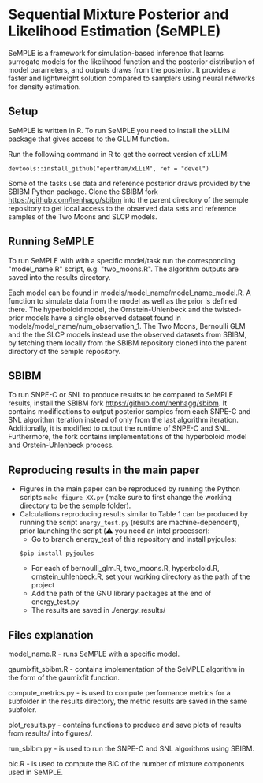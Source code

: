 # Sequential Mixture Posterior and Likelihood Estimation (SeMPLE)

SeMPLE is a framework for simulation-based inference that learns surrogate models for the likelihood function and the posterior distribution of model parameters, and outputs draws from the posterior. It provides a faster and lightweight solution compared to samplers using neural networks for density estimation.

## Setup
SeMPLE is written in R. To run SeMPLE you need to install the xLLiM package that gives access to the GLLiM function.

Run the following command in R to get the correct version of xLLiM: 
```commandline
devtools::install_github("epertham/xLLiM", ref = "devel")
```
Some of the tasks use data and reference posterior draws provided by the SBIBM Python package. Clone the SBIBM fork https://github.com/henhagg/sbibm into the parent directory of the semple repository to get local access to the observed data sets and reference samples of the Two Moons and SLCP models.



## Running SeMPLE
To run SeMPLE with with a specific model/task run the corresponding "model_name.R" script, e.g. "two_moons.R". The algorithm outputs are saved into the results directory.

Each model can be found in models/model_name/model_name_model.R. A function to simulate data from the model as well as the prior is defined there. The hyperboloid model, the Ornstein-Uhlenbeck and the twisted-prior models have a single observed dataset found in models/model_name/num_observation_1. The Two Moons, Bernoulli GLM and the the SLCP models instead use the observed datasets from SBIBM, by fetching them locally from the SBIBM repository cloned into the parent directory of the semple repository.

## SBIBM
To run SNPE-C or SNL to produce results to be compared to SeMPLE results, install the SBIBM fork https://github.com/henhagg/sbibm. It contains modifications to output posterior samples from each SNPE-C and SNL algorithm iteration instead of only from the last algorithm iteration. Additionally, it is modified to output the runtime of SNPE-C and SNL. Furthermore, the fork contains implementations of the hyperboloid model and Orstein-Uhlenbeck process.

## Reproducing results in the main paper
- Figures in the main paper can be reproduced by running the Python scripts `make_figure_XX.py` (make sure to first change the working directory to be the semple folder).  
- Calculations reproducing results similar to Table 1 can be produced by running the script `energy_test.py` (results are machine-dependent), prior launching the script (⚠️ you need an intel processor):
  - Go to branch energy_test of this repository and install pyjoules:
  ```commandline
  $pip install pyjoules
  ```
  - For each of bernoulli_glm.R, two_moons.R, hyperboloid.R, ornstein_uhlenbeck.R, set your working directory as the path of the project
  - Add the path of the GNU library packages at the end of energy_test.py
  - The results are saved in ./energy_results/
  
## Files explanation
model_name.R - runs SeMPLE with a specific model.

gaumixfit_sbibm.R - contains implementation of the SeMPLE algorithm in the form of the gaumixfit function.

compute_metrics.py - is used to compute performance metrics for a subfolder in the results directory, the metric results are saved in the same subfoler.

plot_results.py - contains functions to produce and save plots of results from results/ into figures/.

run_sbibm.py - is used to run the SNPE-C and SNL algorithms using SBIBM.

bic.R - is used to compute the BIC of the number of mixture components used in SeMPLE.
